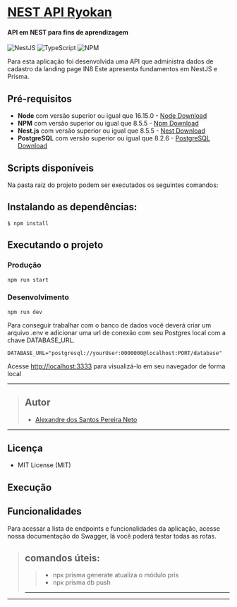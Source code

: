 # [NEST API Ryokan]('https://ryokan-production.up.railway.app')

#### API em NEST para fins de aprendizagem

![NestJS](https://img.shields.io/badge/nestjs-%23E0234E.svg?style=for-the-badge&logo=nestjs&logoColor=white)
![TypeScript](https://img.shields.io/badge/typescript-%23007ACC.svg?style=for-the-badge&logo=typescript&logoColor=white)
![NPM](https://img.shields.io/badge/NPM-%23000000.svg?style=for-the-badge&logo=npm&logoColor=white)

Para esta aplicação foi desenvolvida uma API que administra dados de cadastro da landing page IN8
Este apresenta fundamentos em NestJS e Prisma.

## Pré-requisitos

- **Node** com versão superior ou igual que 16.15.0 - [Node Download](https://nodejs.org/pt-br/download/)
- **NPM** com versão superior ou igual que 8.5.5 - [Npm Download](https://www.npmjs.com/package/download)
- **Nest.js** com versão superior ou igual que 8.5.5 - [Nest Download](https://docs.nestjs.com/)
- **PostgreSQL** com versão superior ou igual que 8.2.6 - [PostgreSQL Download](https://www.postgresql.org/download/)

## Scripts disponíveis

Na pasta raíz do projeto podem ser executados os seguintes comandos:

## Instalando as dependências:

```
$ npm install
```

## Executando o projeto

### Produção

```
npm run start
```

### Desenvolvimento

```
npm run dev
```

Para conseguir trabalhar com o banco de dados você deverá criar um arquivo .env e adicionar uma url de conexão com seu Postgres local com a chave DATABASE_URL.

```
DATABASE_URL="postgresql://yourUser:0000000@localhost:PORT/database"
```

Acesse [http://localhost:3333](http://localhost:3333) para visualizá-lo em seu navegador de forma local

---

> ## Autor
>
> - [Alexandre dos Santos Pereira Neto](https://github.com/Malkavianson)

---

## Licença

- MIT License (MIT)

## Execução

## Funcionalidades

Para acessar a lista de endpoints e funcionalidades da aplicação, acesse nossa documentação do Swagger, lá você poderá testar todas as rotas.

> ## comandos úteis:
>
> > - npx prisma generate atualiza o módulo pris
> > - npx prisma db push
>
> ---

---
